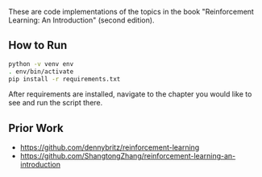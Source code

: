 These are code implementations of the topics in the book "Reinforcement Learning: An Introduction" (second edition).

## How to Run

```bash
python -v venv env
. env/bin/activate
pip install -r requirements.txt
```

After requirements are installed, navigate to the chapter you would like to see and run the script there.

## Prior Work
  - https://github.com/dennybritz/reinforcement-learning
  - https://github.com/ShangtongZhang/reinforcement-learning-an-introduction
